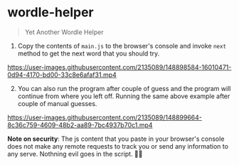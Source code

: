 # wordle-helper
> Yet Another Wordle Helper

1. Copy the contents of `main.js` to the browser's console and invoke `next` method to get the next word that you should try.

https://user-images.githubusercontent.com/2135089/148898584-16010471-0d94-4170-bd00-33c8e6afaf31.mp4

2. You can also run the program after couple of guess and the program will continue from where you left off. Running the same above example after couple of manual guesses.

https://user-images.githubusercontent.com/2135089/148899664-8c36c759-4609-48b2-aa89-7bc4937b70c1.mp4

**Note on security**: The js content that you paste in your browser's console does not make any remote requests to track you or send any information to any serve. Nothning evil goes in the script. 🚫😈

